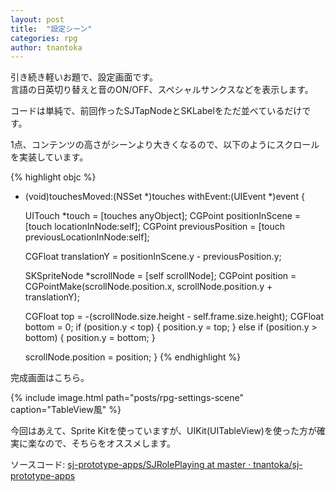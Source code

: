 ```yaml
---
layout: post
title:  "設定シーン"
categories: rpg
author: tnantoka
---
```


引き続き軽いお題で、設定画面です。  
言語の日英切り替えと音のON/OFF、スペシャルサンクスなどを表示します。

コードは単純で、前回作ったSJTapNodeとSKLabelをただ並べているだけです。

1点、コンテンツの高さがシーンより大きくなるので、以下のようにスクロールを実装しています。

{% highlight objc %}
- (void)touchesMoved:(NSSet *)touches withEvent:(UIEvent *)event {
    
    UITouch *touch = [touches anyObject];
    CGPoint positionInScene = [touch locationInNode:self];
    CGPoint previousPosition = [touch previousLocationInNode:self];
    
    CGFloat translationY = positionInScene.y - previousPosition.y;
    
    SKSpriteNode *scrollNode = [self scrollNode];
    CGPoint position = CGPointMake(scrollNode.position.x, scrollNode.position.y + translationY);
    
    CGFloat top = -(scrollNode.size.height - self.frame.size.height);
    CGFloat bottom = 0;
    if (position.y < top) {
        position.y = top;
    } else if (position.y > bottom) {
        position.y = bottom;
    }

    scrollNode.position = position;
}
{% endhighlight %}

完成画面はこちら。

{% include image.html path="posts/rpg-settings-scene" caption="TableView風" %}

今回はあえて、Sprite Kitを使っていますが、UIKit(UITableView)を使った方が確実に楽なので、そちらをオススメします。

ソースコード: [sj-prototype-apps/SJRolePlaying at master · tnantoka/sj-prototype-apps](https://github.com/tnantoka/sj-prototype-apps/tree/master/SJRolePlaying)

